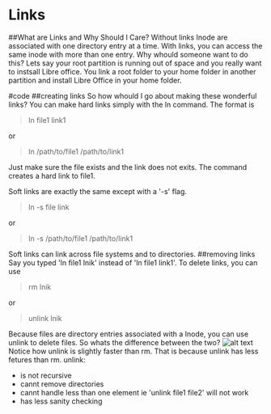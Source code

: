 # Links
##What are Links and Why Should I Care?
Without links Inode are associated with one directory entry at a time.
With links, you can access the same inode with more than one entry.
Why whould someone want to do this?
Lets say your root partition is running out of space and you really want to instsall Libre office.
You link a root folder to your home folder in another partition and install Libre Office in your home folder. 

#code 
##creating links
So how whould I go about making these wonderful links?
You can make hard links simply with the ln command.
The format is 

>ln file1 link1

or

>ln /path/to/file1 /path/to/link1

Just make sure the file exists and the link does not exits.
The command creates a hard link to file1.

Soft links are exactly the same except with a '-s' flag.

>ln -s file link

or

>ln -s /path/to/file1 /path/to/link1

Soft links can link across file systems and to directories.
##removing links
Say you typed 'ln file1 lnik' instead of 'ln file1 link1'.
To delete links, you can use

>rm lnik

or 

>unlink lnik 

Because files are directory entries associated with a Inode, you can use unlink to delete files.
So whats the difference between the two?
![alt text](https://i.imgur.com/gsgJbDa.png?1)
Notice how unlink is slightly faster than rm.
That is because unlink has less fetures than rm.
unlink:
* is not recursive
* cannt remove directories
* cannt handle less than one element ie 'unlink file1 file2' will not work
* has less sanity checking

